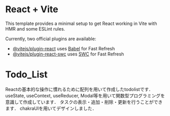 # React + Vite

This template provides a minimal setup to get React working in Vite with HMR and some ESLint rules.

Currently, two official plugins are available:

- [@vitejs/plugin-react](https://github.com/vitejs/vite-plugin-react/blob/main/packages/plugin-react/README.md) uses [Babel](https://babeljs.io/) for Fast Refresh
- [@vitejs/plugin-react-swc](https://github.com/vitejs/vite-plugin-react-swc) uses [SWC](https://swc.rs/) for Fast Refresh

# Todo_List

Reactの基本的な操作に慣れるために配列を用いて作成したtodolistです．
useState, useContext, useReducer, Modal等を用いて関数型プログラミングを意識して作成しています．
タスクの表示・追加・削除・更新を行うことができます．
chakraUIを用いてデザインしました．